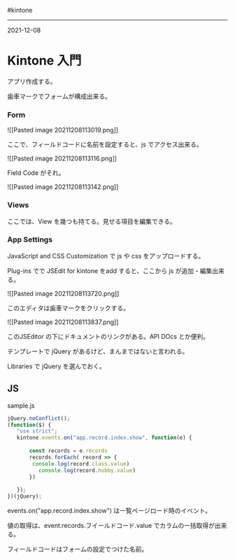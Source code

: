 #kintone

---
2021-12-08

# Kintone 入門

アプリ作成する。

歯車マークでフォームが構成出来る。

### Form

![[Pasted image 20211208113019.png]]

ここで、フィールドコードに名前を設定すると、js でアクセス出来る。

![[Pasted image 20211208113116.png]]

Field Code がそれ。

![[Pasted image 20211208113142.png]]

### Views

ここでは、View を幾つも持てる。見せる項目を編集できる。

### App Settings

JavaScript and CSS Customization で js や css をアップロードする。

Plug-ins でで JSEdit for kintone をadd すると、ここから js が追加・編集出来る。

![[Pasted image 20211208113720.png]]

このエディタは歯車マークをクリックする。

![[Pasted image 20211208113837.png]]

このJSEditor の下にドキュメントのリンクがある。API DOcs とか便利。

テンプレートで jQuery があるけど、まんまではないと言われる。

Libraries で jQuery を選んでおく。


## JS

sample.js

```js
jQuery.noConflict();
(function($) {
   "use strict";
   kintone.events.on("app.record.index.show", function(e) {
       
       const records = e.records
       records.forEach( record => {
	    console.log(record.class.value)
          console.log(record.hobby.value)
       })
       
   });
})(jQuery);

```

events.on("app.record.index.show") は一覧ページロード時のイベント。

値の取得は、event.records.フイールドコード.value でカラムの一括取得が出来る。

フィールドコードはフォームの設定でつけた名前。